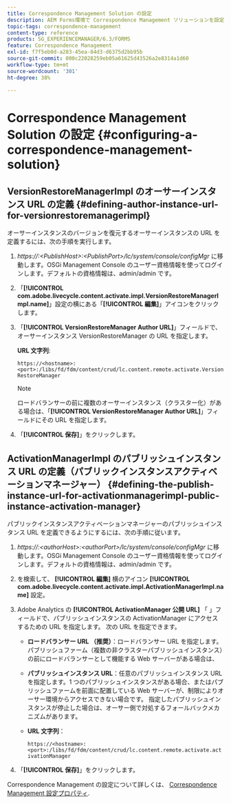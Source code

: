 ```yaml
---
title: Correspondence Management Solution の設定
description: AEM Forms環境で Correspondence Management ソリューションを設定する方法を説明します。
topic-tags: correspondence-management
content-type: reference
products: SG_EXPERIENCEMANAGER/6.3/FORMS
feature: Correspondence Management
exl-id: f7f5eb0d-a283-45ea-84d3-d6375d2bb95b
source-git-commit: 000c22028259eb05a61625d43526a2e8314a1d60
workflow-type: tm+mt
source-wordcount: '301'
ht-degree: 38%

---
```


# Correspondence Management Solution の設定 {#configuring-a-correspondence-management-solution}

## VersionRestoreManagerImpl のオーサーインスタンス URL の定義 {#defining-author-instance-url-for-versionrestoremanagerimpl}

オーサーインスタンスのバージョンを復元するオーサーインスタンスの URL を定義するには、次の手順を実行します。

1. *https://:&lt;PublishHost>:&lt;PublishPort>/lc/system/console/configMgr* に移動します。OSGi Management Console のユーザー資格情報を使ってログインします。デフォルトの資格情報は、admin/admin です。
1. 「**[!UICONTROL com.adobe.livecycle.content.activate.impl.VersionRestoreManagerImpl.name]**」設定の横にある「**[!UICONTROL 編集]**」アイコンをクリックします。
1. 「**[!UICONTROL VersionRestoreManager Author URL]**」フィールドで、オーサーインスタンス VersionRestoreManager の URL を指定します。

   **URL 文字列**:

   `https://<hostname>:<port>:/libs/fd/fdm/content/crud/lc.content.remote.activate.VersionRestoreManager`

   >[!NOTE]
   >
   >ロードバランサーの前に複数のオーサーインスタンス（クラスター化）がある場合は、「**[!UICONTROL VersionRestoreManager Author URL]**」フィールドにその URL を指定します。

1. 「**[!UICONTROL 保存]**」をクリックします。

## ActivationManagerImpl のパブリッシュインスタンス URL の定義（パブリックインスタンスアクティベーションマネージャー） {#defining-the-publish-instance-url-for-activationmanagerimpl-public-instance-activation-manager}

パブリックインスタンスアクティベーションマネージャーのパブリッシュインスタンス URL を定義できるようにするには、次の手順に従います。

1. *https://:&lt;authorHost>:&lt;authorPort>/lc/system/console/configMgr* に移動します。OSGi Management Console のユーザー資格情報を使ってログインします。デフォルトの資格情報は、admin/admin です。
1. を検索して、 **[!UICONTROL 編集]** 横のアイコン **[!UICONTROL com.adobe.livecycle.content.activate.impl.ActivationManagerImpl.name]** 設定。
1. Adobe Analytics の **[!UICONTROL ActivationManager 公開 URL]** 「 」フィールドで、パブリッシュインスタンスの ActivationManager にアクセスするための URL を指定します。 次の URL を指定できます。

   * **ロードバランサー URL （推奨）**：ロードバランサー URL を指定します。パブリッシュファーム（複数の非クラスターパブリッシュインスタンス）の前にロードバランサーとして機能する Web サーバーがある場合は、
   * **パブリッシュインスタンス URL**：任意のパブリッシュインスタンス URL を指定します。1 つのパブリッシュインスタンスがある場合、またはパブリッシュファームを前面に配置している Web サーバーが、制限によりオーサー環境からアクセスできない場合です。 指定したパブリッシュインスタンスが停止した場合は、オーサー側で対処するフォールバックメカニズムがあります。
   * **URL 文字列**：

     `https://<hostname>:<port>:/libs/fd/fdm/content/crud/lc.content.remote.activate.activationManager`

1. 「**[!UICONTROL 保存]**」をクリックします。

Correspondence Management の設定について詳しくは、 [Correspondence Management 設定プロパティ](https://helpx.adobe.com/jp/aem-forms/6-2/cm-configuration-properties.html).
